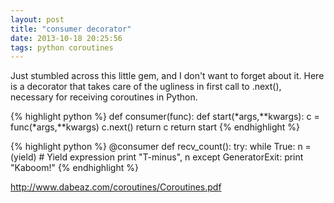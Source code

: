 ```yaml
---
layout: post
title: "consumer decorator"
date: 2013-10-18 20:25:56
tags: python coroutines
---
```


</p>
Just stumbled across this little gem, and I don't want to forget about it. Here is a decorator that takes care of the ugliness in first call to <span class="mono">.next()</span>, necessary for receiving coroutines in Python.

{% highlight python %}
def consumer(func):
  def start(*args,**kwargs):
  c = func(*args,**kwargs)
  c.next()
  return c
  return start
{% endhighlight %}

{% highlight python %}
@consumer
def recv_count():
 try:
   while True:
     n = (yield) # Yield expression
     print "T-minus", n
 except GeneratorExit:
   print "Kaboom!"
{% endhighlight %}
</p>
<p>
<a href="http://www.dabeaz.com/coroutines/Coroutines.pdf">http://www.dabeaz.com/coroutines/Coroutines.pdf</a><p>
